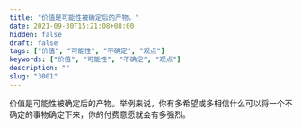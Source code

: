 ```yaml
---
title: "价值是可能性被确定后的产物。"
date: 2021-09-30T15:21:08+08:00
hidden: false
draft: false
tags: ["价值", "可能性", "不确定", "观点"]
keywords: ["价值", "可能性", "不确定", "观点"]
description: ""
slug: "3001"
---
```


价值是可能性被确定后的产物。举例来说，你有多希望或多相信什么可以将一个不确定的事物确定下来，你的付费意愿就会有多强烈。